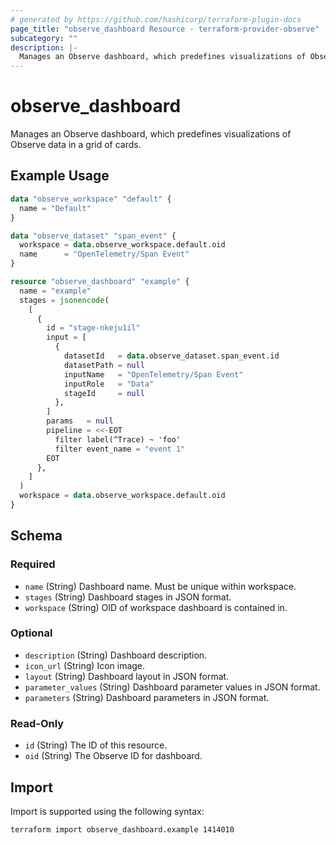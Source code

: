 ```yaml
---
# generated by https://github.com/hashicorp/terraform-plugin-docs
page_title: "observe_dashboard Resource - terraform-provider-observe"
subcategory: ""
description: |-
  Manages an Observe dashboard, which predefines visualizations of Observe data in a grid of cards.
---
```

# observe_dashboard

Manages an Observe dashboard, which predefines visualizations of Observe data in a grid of cards.
## Example Usage
```terraform
data "observe_workspace" "default" {
  name = "Default"
}

data "observe_dataset" "span_event" {
  workspace = data.observe_workspace.default.oid
  name      = "OpenTelemetry/Span Event"
}

resource "observe_dashboard" "example" {
  name = "example"
  stages = jsonencode(
    [
      {
        id = "stage-nkeju1il"
        input = [
          {
            datasetId   = data.observe_dataset.span_event.id
            datasetPath = null
            inputName   = "OpenTelemetry/Span Event"
            inputRole   = "Data"
            stageId     = null
          },
        ]
        params   = null
        pipeline = <<-EOT
          filter label(^Trace) ~ 'foo'
          filter event_name = "event 1"
        EOT
      },
    ]
  )
  workspace = data.observe_workspace.default.oid
}
```
<!-- schema generated by tfplugindocs -->
## Schema

### Required

- `name` (String) Dashboard name. Must be unique within workspace.
- `stages` (String) Dashboard stages in JSON format.
- `workspace` (String) OID of workspace dashboard is contained in.

### Optional

- `description` (String) Dashboard description.
- `icon_url` (String) Icon image.
- `layout` (String) Dashboard layout in JSON format.
- `parameter_values` (String) Dashboard parameter values in JSON format.
- `parameters` (String) Dashboard parameters in JSON format.

### Read-Only

- `id` (String) The ID of this resource.
- `oid` (String) The Observe ID for dashboard.
## Import
Import is supported using the following syntax:
```shell
terraform import observe_dashboard.example 1414010
```
